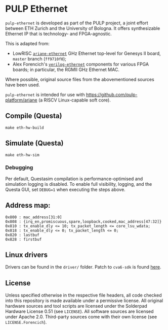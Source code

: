 # PULP Ethernet

`pulp-ethernet` is developed as part of the PULP project, a joint effort between
ETH Zurich and the University of Bologna. It offers synthesizable Ethernet IP
that is technology- and FPGA-agnostic.

This is adapted from:
* LowRISC [`ariane-ethernet`](https://github.com/lowRISC/ariane-ethernet) GHz
  Ethernet top-level for Genesys II board, `master` branch (`ff9710f0`);
* Alex Forencich's
  [`verilog-ethernet`](https://github.com/alexforencich/verilog-ethernet)
  components for various FPGA boards; in particular, the RGMII GHz Ethernet MAC.

Where possible, original source files from the abovementioned sources have been
used.

`pulp-ethernet` is intended for use with https://github.com/pulp-platform/ariane
(a RISCV Linux-capable soft core).

## Compile (Questa)

```
make eth-hw-build
```

## Simulate (Questa)
```
make eth-hw-sim
```

### Debugging

Per default, Questasim compilation is performance-optimised and simulation
logging is disabled. To enable full visibility, logging, and the Questa GUI, set
`DEBUG=1` when executing the steps above.

## Address map:

```
0x800 : mac_address[31:0]
0x808 : {irq_en,promiscuous,spare,loopback,cooked,mac_address[47:32]}
0x810 : tx_enable_dly <= 10; tx_packet_length <= core_lsu_wdata;
0x818 : tx_enable_dly <= 0; tx_packet_length <= 0;
0x820 : lastbuf
0x828 : firstbuf
```

## Linux drivers

Drivers can be found in the `driver/` folder. Patch to `cva6-sdk` is found
[here](https://github.com/openhwgroup/cva6-sdk/blob/master/linux_patch/0001-Incorporate-lowrisc-drivers-for-latest-kernel-releas.patch).

## License

Unless specified otherwise in the respective file headers, all code checked into
this repository is made available under a permissive license. All original
hardware sources and tool scripts are licensed under the Solderpad Hardware
License 0.51 (see `LICENSE`). All software sources are licensed under Apache
2.0. Third-party sources come with their own license (see `LICENSE.Forencich`).

